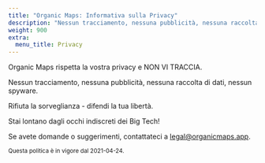 ```yaml
---
title: "Organic Maps: Informativa sulla Privacy"
description: "Nessun tracciamento, nessuna pubblicità, nessuna raccolta di dati, nessuno spyware"
weight: 900
extra:
  menu_title: Privacy
---
```


Organic Maps rispetta la vostra privacy e NON VI TRACCIA.

Nessun tracciamento, nessuna pubblicità, nessuna raccolta di dati, nessun spyware.

Rifiuta la sorveglianza - difendi la tua libertà.

Stai lontano dagli occhi indiscreti dei Big Tech!

Se avete domande o suggerimenti, contattateci a
[legal@organicmaps.app](mailto:legal@organicmaps.app).

<sub>Questa politica è in vigore dal 2021-04-24.</sub>
